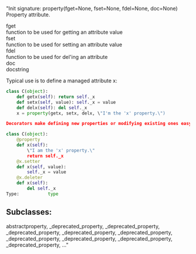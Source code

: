 "Init signature: property(fget=None, fset=None, fdel=None, doc=None)  
Property attribute.

fget  
 function to be used for getting an attribute value  
 fset  
 function to be used for setting an attribute value  
 fdel  
 function to be used for del'ing an attribute  
 doc  
 docstring

Typical use is to define a managed attribute x:

```python
class C(object):
    def getx(self): return self._x
    def setx(self, value): self._x = value
    def delx(self): del self._x
    x = property(getx, setx, delx, \"I'm the 'x' property.\")

Decorators make defining new properties or modifying existing ones easy:
```

```python
class C(object):
    @property
    def x(self):
        \"I am the 'x' property.\"
        return self._x
    @x.setter
    def x(self, value):
        self._x = value
    @x.deleter
    def x(self):
        del self._x
Type:           type
```

## Subclasses:

abstractproperty, \_deprecated_property, \_deprecated_property,
\_deprecated_property, \_deprecated_property, \_deprecated_property,
\_deprecated_property, \_deprecated_property, \_deprecated_property,
\_deprecated_property, ..."
